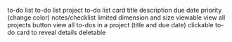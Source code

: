to-do list
    to-do list project
    to-do list card
        title
        description 
        due date
        priority (change color)
        notes/checklist
        limited dimension and size viewable
view all projects button
view all to-dos in a project (title and due date)
clickable to-do card to reveal details
deletable